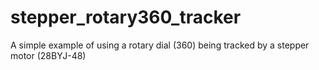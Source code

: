 # stepper_rotary360_tracker
A simple example of using a rotary dial (360) being tracked by a stepper motor (28BYJ-48)
